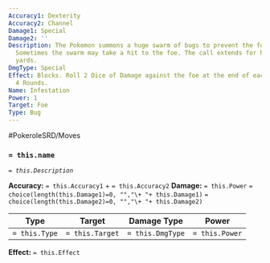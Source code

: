```yaml
---
Accuracy1: Dexterity
Accuracy2: Channel
Damage1: Special
Damage2: ''
Description: The Pokemon summons a huge swarm of bugs to prevent the foe from escaping.
  Sometimes the swarm may take a hit to the foe. The call extends for hundreds of
  yards.
DmgType: Special
Effect: Blocks. Roll 2 Dice of Damage against the foe at the end of each Round. Lasts
  4 Rounds.
Name: Infestation
Power: 1
Target: Foe
Type: Bug
---
```


#PokeroleSRD/Moves

### `= this.name` 
*`= this.Description`*

**Accuracy:** `= this.Accuracy1` + `= this.Accuracy2`
**Damage:** `= this.Power` `= choice(length(this.Damage1)=0, "","\+ "+ this.Damage1)` `= choice(length(this.Damage2)=0, "","\+ "+ this.Damage2)`

| Type          | Target          | Damage Type          | Power          |
| ------------- | --------------- | ---------------- | -------------- |
| `= this.Type` | `= this.Target` | `= this.DmgType` | `= this.Power` | 

**Effect:** `= this.Effect`